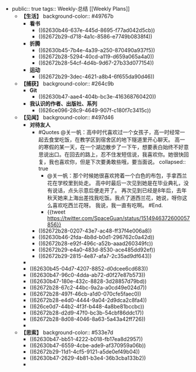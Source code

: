 - public:: true
  tags:: Weekly-总结
  [[Weekly Plans]]
	- **【生活】**
	  background-color:: #49767b
		- **看书**
			- ((62630b46-637e-445d-8695-f77ad042d5cb))
			- ((62672b29-d718-4a1c-8586-e7749b0838f4))
		- **折腾**
			- ((62630b45-7b4e-4a39-a250-870490a937f5))
			- ((62672b28-5294-40cd-a119-d659a065a4a0))
			- ((62672b28-54cf-4d4b-9d67-27b33d077154))
		- **运动**
			- ((62672b29-3dec-4621-a8b4-6f655da90d46))
	- **【捕获】**
	  background-color:: #264c9b
		- **Git**
			- ((62630b47-aae4-404b-bc3e-416368760420))
		- **我认识的作者、出版社、系列**
			- ((626ce096-28c9-4649-907f-c180f7c3415c))
	- **【见闻】**
	  background-color:: #497d46
		- **对待友人**
			- #Quotes @关一帆：高中时代喜欢过一个女孩子，高一时经常一起去食堂吃饭，在教学区到宿舍区的地下隧道里开心聊天。 高一的寒假的某一天，在一个湖边散步了一下午，想要表白始终不好意思说出口。在回去的路上，忍不住发短信说，我喜欢你。她很快回复，我也喜欢你，但是下次要勇敢些哦，要当面说。
			  collapsed:: true
				- @关一帆：那个时候她很喜欢挎着一个白色的布包，手拿西兰花在学校里到处走。 高中时最后一次见到她是在毕业典礼，没有说话，点头示意后便走开了。 再次见到已经是8年后，去年秋天她来上海出差找我吃饭。我点了道西兰花，她说，呀你这么喜欢吃西兰花呀。 我说，我一直有吃啊。 #End.
				- {{tweet https://twitter.com/SpaceGuan/status/1514946372600057856}}
			- ((62672b28-0207-43e7-ac48-ff37f4e006a8))
			- ((62630b46-2fda-4b8d-b0d1-296762c0a42d))
			- ((62672b28-e92f-496c-a52b-aaad260349fc))
			- ((62672b29-e4a0-483d-8530-ace485dd92ef))
			- ((62672b29-2815-4e87-afa7-2c35ad9df643))
		-
		- ((62630b45-04d7-4207-8852-d0dcee6cd683))
		- ((62630b47-96c0-4dda-ab72-d0f27e87b573))
		- ((62630b47-180e-432c-8828-3d28857d79bd))
		- ((62672b28-67c2-44bc-9a2a-a0cd49e024d7))
		- ((62672b28-497f-46cb-a1d0-070cfe5faec0))
		- ((62672b28-e4d0-4444-9a04-2d9dca2c8fa4))
		- ((626ce0d7-44b2-4f3f-b448-4a8be81bccbc))
		- ((62672b28-d2d9-47f0-bc3b-54cbf86ddc17))
		- ((62672b28-8d08-4046-8a63-5a43a42ff726))
		-
	- **【思索】**
	  background-color:: #533e7d
		- ((62630b47-bb51-4222-b018-fb17ea8d2957))
		- ((62630b47-6559-4cbe-ade9-af370959a06b))
		- ((62672b29-11d1-4cf5-9121-a5de0ef49b04))
		- ((62630b47-2629-4b81-b3e4-36b3cba133b2))
		-